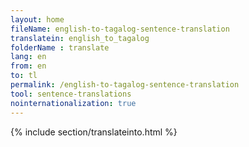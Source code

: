 ```yaml
---
layout: home
fileName: english-to-tagalog-sentence-translation
translatein: english_to_tagalog
folderName : translate
lang: en
from: en
to: tl
permalink: /english-to-tagalog-sentence-translation
tool: sentence-translations
nointernationalization: true
---
```

{% include section/translateinto.html %}

